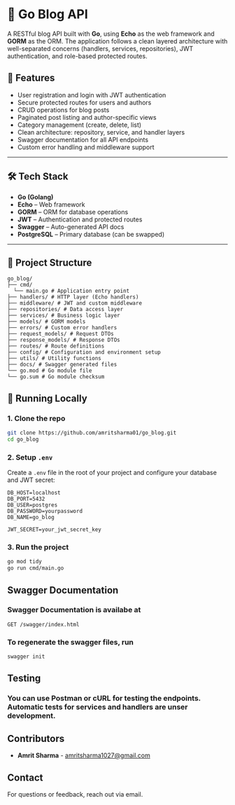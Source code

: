 # 📝 Go Blog API

A RESTful blog API built with **Go**, using **Echo** as the web framework and **GORM** as the ORM. The application follows a clean layered architecture with well-separated concerns (handlers, services, repositories), JWT authentication, and role-based protected routes.

## 🚀 Features

- User registration and login with JWT authentication
- Secure protected routes for users and authors
- CRUD operations for blog posts
- Paginated post listing and author-specific views
- Category management (create, delete, list)
- Clean architecture: repository, service, and handler layers
- Swagger documentation for all API endpoints
- Custom error handling and middleware support

---

## 🛠️ Tech Stack

- **Go (Golang)**
- **Echo** – Web framework
- **GORM** – ORM for database operations
- **JWT** – Authentication and protected routes
- **Swagger** – Auto-generated API docs
- **PostgreSQL** – Primary database (can be swapped)

---

## 📁 Project Structure
```
go_blog/
├── cmd/
  └── main.go # Application entry point
├── handlers/ # HTTP layer (Echo handlers)
├── middleware/ # JWT and custom middleware
├── repositories/ # Data access layer
├── services/ # Business logic layer
├── models/ # GORM models
├── errors/ # Custom error handlers
├── request_models/ # Request DTOs
├── response_models/ # Response DTOs
├── routes/ # Route definitions
├── config/ # Configuration and environment setup
├── utils/ # Utility functions
├── docs/ # Swagger generated files
└── go.mod # Go module file
└── go.sum # Go module checksum
```
## 🧪 Running Locally

### 1. Clone the repo

```bash
git clone https://github.com/amritsharma01/go_blog.git
cd go_blog
```

### 2. Setup `.env`

Create a `.env` file in the root of your project and configure your database and JWT secret:

```env
DB_HOST=localhost
DB_PORT=5432
DB_USER=postgres
DB_PASSWORD=yourpassword
DB_NAME=go_blog

JWT_SECRET=your_jwt_secret_key
```
### 3. Run the project
```bash
go mod tidy
go run cmd/main.go
```

## Swagger Documentation
### Swagger Documentation is availabe at 
```
GET /swagger/index.html
```
### To regenerate the swagger files, run
```bash
swagger init
```
## Testing
### You can use Postman or cURL for testing the endpoints. Automatic tests for services and handlers are unser development.

## Contributors
- **Amrit Sharma** - [amritsharma1027@gmail.com](mailto:amritsharma1027@gmail.com)

## Contact
For questions or feedback, reach out via email.




